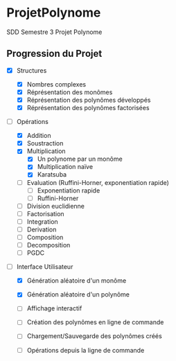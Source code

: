 ProjetPolynome
==============

SDD Semestre 3 Projet Polynome

## Progression du Projet

- [x] Structures
  
  - [x] Nombres complexes
  - [x] Réprésentation des monômes
  - [x] Réprésentation des polynômes développés
  - [x] Réprésentation des polynômes factorisées

- [ ] Opérations
  - [x] Addition
  - [x] Soustraction
  - [x] Multiplication
	- [x] Un polynome par un monôme
	- [x] Multiplication naïve
	- [x] Karatsuba
  - [ ] Evaluation (Ruffini-Horner, exponentiation rapide)
	- [ ] Exponentiation rapide
	- [ ] Ruffini-Horner
  - [ ] Division euclidienne
  - [ ] Factorisation
  - [ ] Integration
  - [ ] Derivation
  - [ ] Composition
  - [ ] Decomposition
  - [ ] PGDC

- [ ] Interface Utilisateur
  - [x] Génération aléatoire d'un monôme
  - [x] Génération aléatoire d'un polynôme
  - [ ] Affichage interactif
  - [ ] Création des polynômes en ligne de commande
  - [ ] Chargement/Sauvegarde des polynômes créés
  - [ ] Opérations depuis la ligne de commande
  
